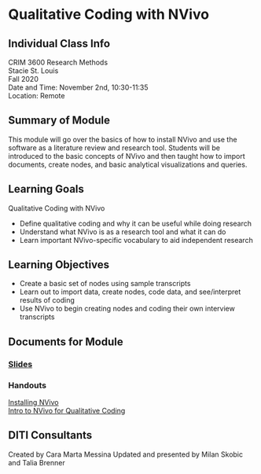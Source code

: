 # Qualitative Coding with NVivo

## Individual Class Info
CRIM 3600 Research Methods
<br>
Stacie St. Louis
<br>
Fall 2020
<br>
Date and Time: November 2nd, 10:30-11:35
<br>
Location: Remote
<br>

## Summary of Module
This module will go over the basics of how to install NVivo and use the software as a literature review and research tool. Students will be introduced to the basic concepts of NVivo and then taught how to import documents, create nodes, and basic analytical visualizations and queries.

## Learning Goals
Qualitative Coding with NVivo
* Define qualitative coding and why it can be useful while doing research
* Understand what NVivo is as a research tool and what it can do
* Learn important NVivo-specific vocabulary to aid independent research  

## Learning Objectives
* Create a basic set of nodes using sample transcripts
* Learn out to import data, create nodes, code data, and see/interpret results of coding
* Use NVivo to begin creating nodes and coding their own interview transcripts

## Documents for Module

### [Slides](https://github.com/NULabNortheastern/digitalassignmentshowcase/blob/master/text_analysis/intro_to_nvivo/criminology_research_methods-fall2020-st_louis/Slides%20NVivo.pdf)

### Handouts
[Installing NVivo](https://github.com/NULabNortheastern/digitalassignmentshowcase/blob/master/text_analysis/intro_to_nvivo/criminology_research_methods-fall2020-st_louis/handout-installingNVivo.pdf)
<br/>
[Intro to NVivo for Qualitative Coding](https://github.com/NULabNortheastern/digitalassignmentshowcase/blob/master/text_analysis/intro_to_nvivo/criminology_research_methods-fall2020-st_louis/handout-NVivo.pdf)

## DITI Consultants
Created by Cara Marta Messina
Updated and presented by Milan Skobic and Talia Brenner
